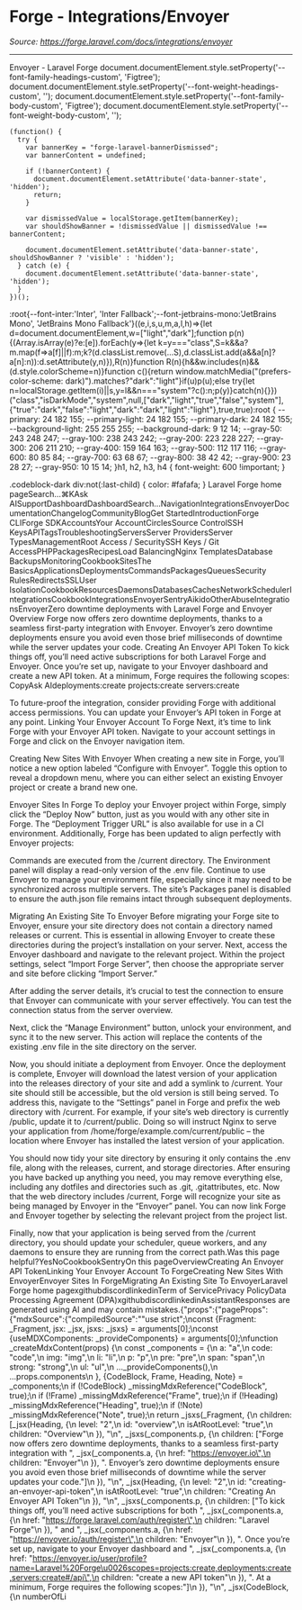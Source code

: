 # Forge - Integrations/Envoyer

*Source: https://forge.laravel.com/docs/integrations/envoyer*

---

Envoyer - Laravel Forge
              document.documentElement.style.setProperty('--font-family-headings-custom', 'Figtree');
              document.documentElement.style.setProperty('--font-weight-headings-custom', '');
              document.documentElement.style.setProperty('--font-family-body-custom', 'Figtree');
              document.documentElement.style.setProperty('--font-weight-body-custom', '');
            
    (function() {
      try {
        var bannerKey = "forge-laravel-bannerDismissed";
        var bannerContent = undefined;
        
        if (!bannerContent) {
          document.documentElement.setAttribute('data-banner-state', 'hidden');
          return;
        }
        
        var dismissedValue = localStorage.getItem(bannerKey);
        var shouldShowBanner = !dismissedValue || dismissedValue !== bannerContent;
        
        document.documentElement.setAttribute('data-banner-state', shouldShowBanner ? 'visible' : 'hidden');
      } catch (e) {
        document.documentElement.setAttribute('data-banner-state', 'hidden');
      }
    })();
  :root{--font-inter:'Inter', 'Inter Fallback';--font-jetbrains-mono:'JetBrains Mono', 'JetBrains Mono Fallback'}((e,i,s,u,m,a,l,h)=>{let d=document.documentElement,w=["light","dark"];function p(n){(Array.isArray(e)?e:[e]).forEach(y=>{let k=y==="class",S=k&&a?m.map(f=>a[f]||f):m;k?(d.classList.remove(...S),d.classList.add(a&&a[n]?a[n]:n)):d.setAttribute(y,n)}),R(n)}function R(n){h&&w.includes(n)&&(d.style.colorScheme=n)}function c(){return window.matchMedia("(prefers-color-scheme: dark)").matches?"dark":"light"}if(u)p(u);else try{let n=localStorage.getItem(i)||s,y=l&&n==="system"?c():n;p(y)}catch(n){}})("class","isDarkMode","system",null,["dark","light","true","false","system"],{"true":"dark","false":"light","dark":"dark","light":"light"},true,true):root {
    --primary: 24 182 155;
    --primary-light: 24 182 155;
    --primary-dark: 24 182 155;
    --background-light: 255 255 255;
    --background-dark: 9 12 14;
    --gray-50: 243 248 247;
    --gray-100: 238 243 242;
    --gray-200: 223 228 227;
    --gray-300: 206 211 210;
    --gray-400: 159 164 163;
    --gray-500: 112 117 116;
    --gray-600: 80 85 84;
    --gray-700: 63 68 67;
    --gray-800: 38 42 42;
    --gray-900: 23 28 27;
    --gray-950: 10 15 14;
  }h1, h2, h3, h4 {
    font-weight: 600 !important;
}

.codeblock-dark div:not(:last-child) {
    color: #fafafa;
}
Laravel Forge home pageSearch...⌘KAsk AISupportDashboardDashboardSearch...NavigationIntegrationsEnvoyerDocumentationChangelogCommunityBlogGet StartedIntroductionForge CLIForge SDKAccountsYour AccountCirclesSource ControlSSH KeysAPITagsTroubleshootingServersServer ProvidersServer TypesManagementRoot Access / SecuritySSH Keys / Git AccessPHPPackagesRecipesLoad BalancingNginx TemplatesDatabase BackupsMonitoringCookbookSitesThe BasicsApplicationsDeploymentsCommandsPackagesQueuesSecurity RulesRedirectsSSLUser IsolationCookbookResourcesDaemonsDatabasesCachesNetworkSchedulerIntegrationsCookbookIntegrationsEnvoyerSentryAikidoOtherAbuseIntegrationsEnvoyerZero downtime deployments with Laravel Forge and Envoyer​Overview
Forge now offers zero downtime deployments, thanks to a seamless first-party integration with Envoyer. Envoyer’s zero downtime deployments ensure you avoid even those brief milliseconds of downtime while the server updates your code.
​Creating An Envoyer API Token
To kick things off, you’ll need active subscriptions for both Laravel Forge and Envoyer. Once you’re set up, navigate to your Envoyer dashboard and create a new API token. At a minimum, Forge requires the following scopes:
CopyAsk AIdeployments:create
projects:create
servers:create

To future-proof the integration, consider providing Forge with additional access permissions. You can update your Envoyer’s API token in Forge at any point.
​Linking Your Envoyer Account To Forge
Next, it’s time to link Forge with your Envoyer API token. Navigate to your account settings in Forge and click on the Envoyer navigation item.

​Creating New Sites With Envoyer
When creating a new site in Forge, you’ll notice a new option labeled “Configure with Envoyer”. Toggle this option to reveal a dropdown menu, where you can either select an existing Envoyer project or create a brand new one.


​Envoyer Sites In Forge
To deploy your Envoyer project within Forge, simply click the “Deploy Now” button, just as you would with any other site in Forge. The “Deployment Trigger URL” is also available for use in a CI environment.
Additionally, Forge has been updated to align perfectly with Envoyer projects:

Commands are executed from the /current directory.
The Environment panel will display a read-only version of the .env file. Continue to use Envoyer to manage your environment file, especially since it may need to be synchronized across multiple servers.
The site’s Packages panel is disabled to ensure the auth.json file remains intact through subsequent deployments.


​Migrating An Existing Site To Envoyer
Before migrating your Forge site to Envoyer, ensure your site directory does not contain a directory named releases or current. This is essential in allowing Envoyer to create these directories during the project’s installation on your server.
Next, access the Envoyer dashboard and navigate to the relevant project. Within the project settings, select “Import Forge Server”, then choose the appropriate server and site before clicking “Import Server.”

After adding the server details, it’s crucial to test the connection to ensure that Envoyer can communicate with your server effectively. You can test the connection status from the server overview.

Next, click the “Manage Environment” button, unlock your environment, and sync it to the new server. This action will replace the contents of the existing .env file in the site directory on the server.

Now, you should initiate a deployment from Envoyer. Once the deployment is complete, Envoyer will download the latest version of your application into the releases directory of your site and add a symlink to /current.
Your site should still be accessible, but the old version is still being served. To address this, navigate to the “Settings” panel in Forge and prefix the web directory with /current. For example, if your site’s web directory is currently /public, update it to /current/public. Doing so will instruct Nginx to serve your application from /home/forge/example.com/current/public – the location where Envoyer has installed the latest version of your application.

You should now tidy your site directory by ensuring it only contains the .env file, along with the releases, current, and storage directories. After ensuring you have backed up anything you need, you may remove everything else, including any dotfiles and directories such as .git, .gitattributes, etc.
Now that the web directory includes /current, Forge will recognize your site as being managed by Envoyer in the “Envoyer” panel. You can now link Forge and Envoyer together by selecting the relevant project from the project list.

Finally, now that your application is being served from the /current directory, you should update your scheduler, queue workers, and any daemons to ensure they are running from the correct path.Was this page helpful?YesNoCookbookSentryOn this pageOverviewCreating An Envoyer API TokenLinking Your Envoyer Account To ForgeCreating New Sites With EnvoyerEnvoyer Sites In ForgeMigrating An Existing Site To EnvoyerLaravel Forge home pagexgithubdiscordlinkedinTerm of ServicePrivacy PolicyData Processing Agreement (DPA)xgithubdiscordlinkedinAssistantResponses are generated using AI and may contain mistakes.{"props":{"pageProps":{"mdxSource":{"compiledSource":"\"use strict\";\nconst {Fragment: _Fragment, jsx: _jsx, jsxs: _jsxs} = arguments[0];\nconst {useMDXComponents: _provideComponents} = arguments[0];\nfunction _createMdxContent(props) {\n  const _components = {\n    a: \"a\",\n    code: \"code\",\n    img: \"img\",\n    li: \"li\",\n    p: \"p\",\n    pre: \"pre\",\n    span: \"span\",\n    strong: \"strong\",\n    ul: \"ul\",\n    ..._provideComponents(),\n    ...props.components\n  }, {CodeBlock, Frame, Heading, Note} = _components;\n  if (!CodeBlock) _missingMdxReference(\"CodeBlock\", true);\n  if (!Frame) _missingMdxReference(\"Frame\", true);\n  if (!Heading) _missingMdxReference(\"Heading\", true);\n  if (!Note) _missingMdxReference(\"Note\", true);\n  return _jsxs(_Fragment, {\n    children: [_jsx(Heading, {\n      level: \"2\",\n      id: \"overview\",\n      isAtRootLevel: \"true\",\n      children: \"Overview\"\n    }), \"\\n\", _jsxs(_components.p, {\n      children: [\"Forge now offers zero downtime deployments, thanks to a seamless first-party integration with \", _jsx(_components.a, {\n        href: \"https://envoyer.io\",\n        children: \"Envoyer\"\n      }), \". Envoyer’s zero downtime deployments ensure you avoid even those brief milliseconds of downtime while the server updates your code.\"]\n    }), \"\\n\", _jsx(Heading, {\n      level: \"2\",\n      id: \"creating-an-envoyer-api-token\",\n      isAtRootLevel: \"true\",\n      children: \"Creating An Envoyer API Token\"\n    }), \"\\n\", _jsxs(_components.p, {\n      children: [\"To kick things off, you’ll need active subscriptions for both \", _jsx(_components.a, {\n        href: \"https://forge.laravel.com/auth/register\",\n        children: \"Laravel Forge\"\n      }), \" and \", _jsx(_components.a, {\n        href: \"https://envoyer.io/auth/register\",\n        children: \"Envoyer\"\n      }), \". Once you’re set up, navigate to your Envoyer dashboard and \", _jsx(_components.a, {\n        href: \"https://envoyer.io/user/profile?name=Laravel%20Forge\u0026scopes=projects:create,deployments:create,servers:create#/api\",\n        children: \"create a new API token\"\n      }), \". At a minimum, Forge requires the following scopes:\"]\n    }), \"\\n\", _jsx(CodeBlock, {\n      numberOfLi